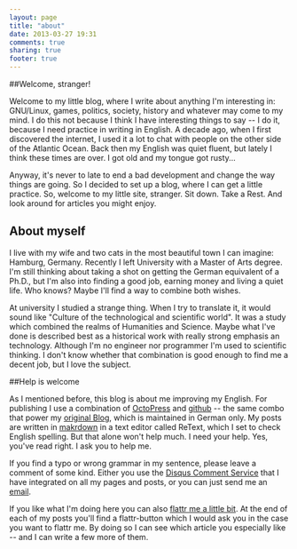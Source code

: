 ```yaml
---
layout: page
title: "about"
date: 2013-03-27 19:31
comments: true
sharing: true
footer: true
---
```


##Welcome, stranger!

Welcome to my little blog, where I write about anything I'm interesting in: GNU/Linux, games, politics, society, history and whatever may come to my mind. I do this not because I think I have interesting things to say -- I do it, because I need practice in writing in English. A decade ago, when I first discovered the internet, I used it a lot to chat with people on the other side of the Atlantic Ocean. Back then my English was quiet fluent, but lately I think these times are over. I got old and my tongue got rusty...

Anyway, it's never to late to end a bad development and change the way things are going. So I decided to set up a blog, where I can get a little practice. So, welcome to my little site, stranger. Sit down. Take a Rest. And look around for articles you might enjoy.

## About myself

I live with my wife and two cats in the most beautiful town I can imagine: Hamburg, Germany. Recently I left University with a Master of Arts degree. I'm still thinking about taking a shot on getting the German equivalent of a Ph.D., but I'm also into finding a good job, earning money and living a quiet life. Who knows? Maybe I'll find a way to combine both wishes.

At university I studied a strange thing. When I try to translate it, it would sound like "Culture of the technological and scientific world". It was a study which combined the realms of Humanities and Science. Maybe what I've done is described best as a historical work with really strong emphasis an technology. Although I'm no engineer nor programmer I'm used to scientific thinking. I don't know whether that combination is good enough to find me a decent job, but I love the subject.
  
##Help is welcome

As I mentioned before, this blog is about me improving my English. For publishing I use a combination of [OctoPress](http://octopress.org) and [github](http://github.com) -- the same combo that power my [original Blog](stonedgolem.de), which is maintained in German only. My posts are written in [makrdown](http://en.wikipedia.org/wiki/Markdown) in a text editor called ReText, which I set to check English spelling. But that alone won't help much. I need your help. Yes, you've read right. I ask you to help me.

If you find a typo or wrong grammar in my sentence, please leave a comment of some kind. Either you use the [Disqus Comment Service](http://disqus.com) that I have integrated on all my pages and posts, or you can just send me an [email](mailto:floschulze@arcor.de).

If you like what I'm doing here you can also [flattr me a little bit](http://flattr.com). At the end of each of my posts you'll find a flattr-button which I would ask you in the case you want to flattr me. By doing so I can see which article you especially like -- and I can write a few more of them.